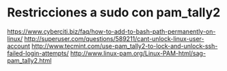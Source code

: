 # Restricciones a sudo con pam_tally2

https://www.cyberciti.biz/faq/how-to-add-to-bash-path-permanently-on-linux/
http://superuser.com/questions/589211/cant-unlock-linux-user-account
http://www.tecmint.com/use-pam_tally2-to-lock-and-unlock-ssh-failed-login-attempts/
http://www.linux-pam.org/Linux-PAM-html/sag-pam_tally2.html
